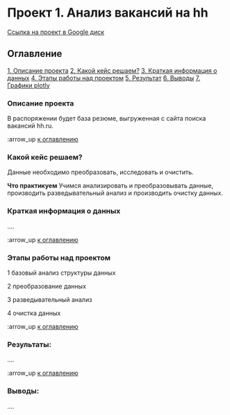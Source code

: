 # Проект 1. Анализ вакансий на hh

[Ссылка на проект в Google диск](https://drive.google.com/drive/folders/1bL_f9y0XrmF8d8suX7KPc2MB-tcinBVZ?usp=sharing)

## Оглавление
[1. Описание проекта](https://github.com/AlAnKazarin/sf_data_science/tree/main/project_1/README.md#Описание-проекта)
[2. Какой кейс решаем?](https://github.com/AlAnKazarin/sf_data_science/tree/main/project_1/README.md#Какой-кейс-решаем)
[3. Краткая информация о данных](https://github.com/AlAnKazarin/sf_data_science/tree/main/project_1/README.md#Краткая-информация-о-данных)
[4. Этапы работы над проектом](https://github.com/AlAnKazarin/sf_data_science/tree/main/project_1/README.md#Этапы-работы-над-проектом)
[5. Результат](https://github.com/AlAnKazarin/sf_data_science/tree/main/project_1/README.md#Результат)
[6. Выводы](https://github.com/AlAnKazarin/sf_data_science/tree/main/project_1/README.md#Выводы)
[7. Графики plotly](https://github.com/AlAnKazarin/sf_data_science/tree/main/plotly)

### Описание проекта
В распоряжении будет база резюме, выгруженная с сайта поиска вакансий hh.ru.

:arrow_up [к оглавлению](https://github.com/AlAnKazarin/sf_data_science/tree/main/project_1/README.md#Оглавление)


### Какой кейс решаем?
Данные необходимо преобразовать, исследовать и очистить.


**Что практикуем**
Учимся анализировать и преобразовывать данные, производить разведывательный анализ и производить очистку данных.


### Краткая информация о данных
....

:arrow_up [к оглавлению](https://github.com/AlAnKazarin/sf_data_science/tree/main/project_1/README.md#Оглавление)


### Этапы работы над проектом

1
базовый анализ структуры данных

2
преобразование данных

3
разведывательный анализ

4
очистка данных

:arrow_up [к оглавлению](https://github.com/AlAnKazarin/sf_data_science/tree/main/project_1/README.md#Оглавление)


### Результаты:
....

:arrow_up [к оглавлению](https://github.com/AlAnKazarin/sf_data_science/tree/main/project_1/README.md#Оглавление)


### Выводы:
....

